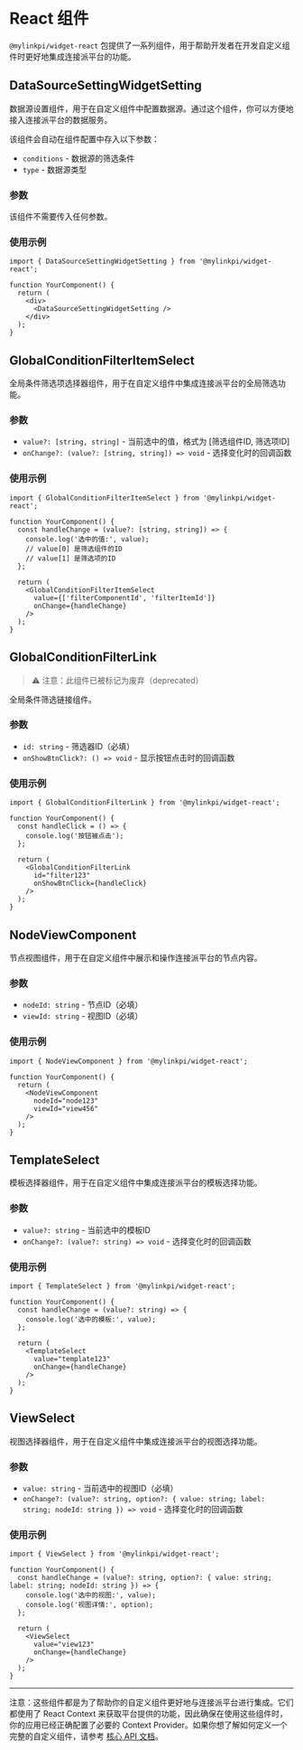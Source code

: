 # React 组件

`@mylinkpi/widget-react` 包提供了一系列组件，用于帮助开发者在开发自定义组件时更好地集成连接派平台的功能。

## DataSourceSettingWidgetSetting

数据源设置组件，用于在自定义组件中配置数据源。通过这个组件，你可以方便地接入连接派平台的数据服务。

该组件会自动在组件配置中存入以下参数：
- `conditions` - 数据源的筛选条件
- `type` - 数据源类型

### 参数
该组件不需要传入任何参数。

### 使用示例
```tsx
import { DataSourceSettingWidgetSetting } from '@mylinkpi/widget-react';

function YourComponent() {
  return (
    <div>
      <DataSourceSettingWidgetSetting />
    </div>
  );
}
```

## GlobalConditionFilterItemSelect

全局条件筛选项选择器组件，用于在自定义组件中集成连接派平台的全局筛选功能。

### 参数
- `value?: [string, string]` - 当前选中的值，格式为 [筛选组件ID, 筛选项ID]
- `onChange?: (value?: [string, string]) => void` - 选择变化时的回调函数

### 使用示例
```tsx
import { GlobalConditionFilterItemSelect } from '@mylinkpi/widget-react';

function YourComponent() {
  const handleChange = (value?: [string, string]) => {
    console.log('选中的值:', value);
    // value[0] 是筛选组件的ID
    // value[1] 是筛选项的ID
  };

  return (
    <GlobalConditionFilterItemSelect
      value={['filterComponentId', 'filterItemId']}
      onChange={handleChange}
    />
  );
}
```

## GlobalConditionFilterLink

> ⚠️ 注意：此组件已被标记为废弃（deprecated）

全局条件筛选链接组件。

### 参数
- `id: string` - 筛选器ID（必填）
- `onShowBtnClick?: () => void` - 显示按钮点击时的回调函数

### 使用示例
```tsx
import { GlobalConditionFilterLink } from '@mylinkpi/widget-react';

function YourComponent() {
  const handleClick = () => {
    console.log('按钮被点击');
  };

  return (
    <GlobalConditionFilterLink
      id="filter123"
      onShowBtnClick={handleClick}
    />
  );
}
```

## NodeViewComponent

节点视图组件，用于在自定义组件中展示和操作连接派平台的节点内容。

### 参数
- `nodeId: string` - 节点ID（必填）
- `viewId: string` - 视图ID（必填）

### 使用示例
```tsx
import { NodeViewComponent } from '@mylinkpi/widget-react';

function YourComponent() {
  return (
    <NodeViewComponent
      nodeId="node123"
      viewId="view456"
    />
  );
}
```

## TemplateSelect

模板选择器组件，用于在自定义组件中集成连接派平台的模板选择功能。

### 参数
- `value?: string` - 当前选中的模板ID
- `onChange?: (value?: string) => void` - 选择变化时的回调函数

### 使用示例
```tsx
import { TemplateSelect } from '@mylinkpi/widget-react';

function YourComponent() {
  const handleChange = (value?: string) => {
    console.log('选中的模板:', value);
  };

  return (
    <TemplateSelect
      value="template123"
      onChange={handleChange}
    />
  );
}
```

## ViewSelect

视图选择器组件，用于在自定义组件中集成连接派平台的视图选择功能。

### 参数
- `value: string` - 当前选中的视图ID（必填）
- `onChange?: (value?: string, option?: { value: string; label: string; nodeId: string }) => void` - 选择变化时的回调函数

### 使用示例
```tsx
import { ViewSelect } from '@mylinkpi/widget-react';

function YourComponent() {
  const handleChange = (value?: string, option?: { value: string; label: string; nodeId: string }) => {
    console.log('选中的视图:', value);
    console.log('视图详情:', option);
  };

  return (
    <ViewSelect
      value="view123"
      onChange={handleChange}
    />
  );
}
```

---

注意：这些组件都是为了帮助你的自定义组件更好地与连接派平台进行集成。它们都使用了 React Context 来获取平台提供的功能，因此确保在使用这些组件时，你的应用已经正确配置了必要的 Context Provider。如果你想了解如何定义一个完整的自定义组件，请参考 [核心 API 文档](../core/index.md)。